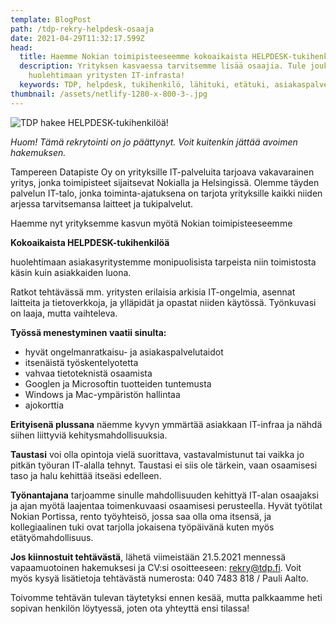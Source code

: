 ```yaml
---
template: BlogPost
path: /tdp-rekry-helpdesk-osaaja
date: 2021-04-29T11:32:17.599Z
head:
  title: Haemme Nokian toimipisteeseemme kokoaikaista HELPDESK-tukihenkilöä
  description: Yrityksen kasvaessa tarvitsemme lisää osaajia. Tule joukkoomme
    huolehtimaan yritysten IT-infrasta!
  keywords: TDP, helpdesk, tukihenkilö, lähituki, etätuki, asiakaspalvelu
thumbnail: /assets/netlify-1280-x-800-3-.jpg
---
```

![TDP hakee HELPDESK-tukihenkilöä!](/assets/netlify-1280-x-800-3-.jpg)

*Huom! Tämä rekrytointi on jo päättynyt. Voit kuitenkin jättää avoimen hakemuksen.*

Tampereen Datapiste Oy on yrityksille IT-palveluita tarjoava vakavarainen yritys, jonka toimipisteet sijaitsevat Nokialla ja Helsingissä. Olemme täyden palvelun IT-talo, jonka toiminta-ajatuksena on tarjota yrityksille kaikki niiden arjessa tarvitsemansa laitteet ja tukipalvelut.

Haemme nyt yrityksemme kasvun myötä Nokian toimipisteeseemme

**Kokoaikaista HELPDESK-tukihenkilöä**

huolehtimaan asiakasyritystemme monipuolisista tarpeista niin toimistosta käsin kuin asiakkaiden luona.

Ratkot tehtävässä mm. yritysten erilaisia arkisia IT-ongelmia, asennat laitteita ja tietoverkkoja, ja ylläpidät ja opastat niiden käytössä. Työnkuvasi on laaja, mutta vaihteleva.

**Työssä menestyminen vaatii sinulta:**

* hyvät ongelmanratkaisu- ja asiakaspalvelutaidot
* itsenäistä työskentelyotetta 
* vahvaa tietoteknistä osaamista 
* Googlen ja Microsoftin tuotteiden tuntemusta 
* Windows ja Mac-ympäristön hallintaa 
* ajokorttia

**Erityisenä plussana** näemme kyvyn ymmärtää asiakkaan IT-infraa ja nähdä siihen liittyviä kehitysmahdollisuuksia.

**Taustasi** voi olla opintoja vielä suorittava, vastavalmistunut tai vaikka jo pitkän työuran IT-alalla tehnyt. Taustasi ei siis ole tärkein, vaan osaamisesi taso ja halu kehittää itseäsi edelleen.

**Työnantajana** tarjoamme sinulle mahdollisuuden kehittyä IT-alan osaajaksi ja ajan myötä laajentaa toimenkuvaasi osaamisesi perusteella. Hyvät työtilat Nokian Portissa, rento työyhteisö, jossa saa olla oma itsensä, ja kollegiaalinen tuki ovat tarjolla jokaisena työpäivänä kuten myös etätyömahdollisuus. 

**Jos kiinnostuit tehtävästä**, lähetä viimeistään 21.5.2021 mennessä vapaamuotoinen hakemuksesi ja CV:si osoitteeseen: rekry@tdp.fi. Voit myös kysyä lisätietoja tehtävästä numerosta: 040 7483 818 / Pauli Aalto.

Toivomme tehtävän tulevan täytetyksi ennen kesää, mutta palkkaamme heti sopivan henkilön löytyessä, joten ota yhteyttä ensi tilassa!